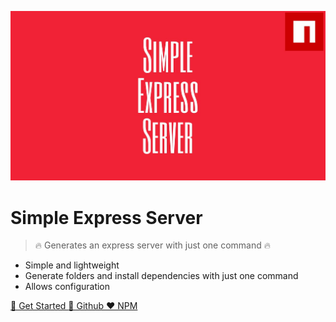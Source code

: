 ![Logo](images/logo_rectangle.jpg)

# Simple Express Server

> 🔥 Generates an express server with just one command 🔥

- Simple and lightweight
- Generate folders and install dependencies with just one command
- Allows configuration

[ 📘 Get Started ](get-started.md)
[ 🖤 Github ](https://github.com/mafgit/simple-express-generator)
[ ❤️ NPM ](https://www.npmjs.com/package/simple-express-generator)
